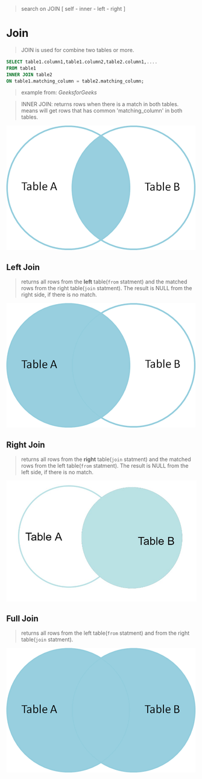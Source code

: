 > search on JOIN [ self - inner - left - right ]

# Join

> JOIN is used for combine two tables or more.

```sql
SELECT table1.column1,table1.column2,table2.column1,....
FROM table1
INNER JOIN table2
ON table1.matching_column = table2.matching_column;
```

> example from: _GeeksforGeeks_

> INNER JOIN: returns rows when there is a match in both tables.
> means will get rows that has common 'matching_column' in both tables.

![Alt text](image-1.png)

## Left Join

> returns all rows from the **left** table(`from` statment) and the matched rows from the right table(`join` statment). The result is NULL from the right side, if there is no match.

![Alt text](image.png)

## Right Join

> returns all rows from the **right**
> table(`join` statment) and the matched rows from the left table(`from` statment). The result is NULL from the left side, if there is no match.

![Alt text](image-2.png)

## Full Join

> returns all rows from the left table(`from` statment) and from the right table(`join` statment).

![Alt text](image-3.png)
